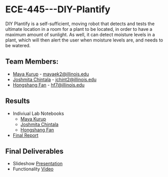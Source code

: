 # ECE-445---DIY-Plantify
DIY Plantify is a self-sufficient, moving robot that detects and tests the ultimate location in a room for a plant to be located, in order to have a maximum amount of sunlight. As well, it can detect moisture levels in a plant, which will then alert the user when moisture levels are, and needs to be watered. 

## Team Members: 
+ [Maya Kurup](https://github.com/mayaek2) - mayaek2@illinois.edu
+ [Joshmita Chintala](https://github.com/jchint2) - jchint2@illinois.edu
+ [Hongshang Fan](https://github.com/hf7cc) - hf7@illinois.edu

## Results
- Indiviual Lab Notebooks
  - [Maya Kurup](https://github.com/hf7cc/ECE445--DIY-Plantify/tree/main/notebook/Maya%20Kurup)
  - [Joshmita Chintala](https://github.com/hf7cc/ECE445--DIY-Plantify/tree/main/notebook/Joshmita%20Chintala)
  - [Hongshang Fan](https://github.com/hf7cc/ECE445--DIY-Plantify/tree/main/notebook/Hongshang)
- [Final Report](https://docs.google.com/document/d/1Do8JUfKYjaEaxzfNim3ungVurXcBMVBi9MKzweRQgfs/edit?usp=sharing)

## Final Deliverables
- Slideshow [Presentation](https://docs.google.com/presentation/d/1MMU9TmbLl_o-hGtrHEE-QVpILhFXO27GIN7vpxhxWrg/edit?usp=sharing)
- Functionality [Video](https://youtu.be/NmGvFySN6Jg)
